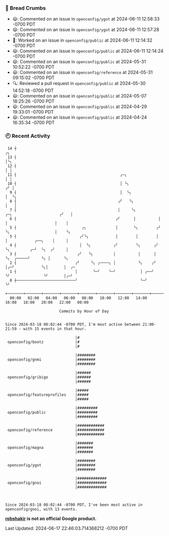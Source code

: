 ### 🍞 Bread Crumbs

 * 😃: Commented on an issue in `openconfig/ygot` at 2024-06-11 12:58:33 -0700 PDT
 * 😃: Commented on an issue in `openconfig/ygot` at 2024-06-11 12:57:28 -0700 PDT
 * 👀: Worked on an issue in `openconfig/public` at 2024-06-11 12:14:32 -0700 PDT
 * 😃: Commented on an issue in `openconfig/public` at 2024-06-11 12:14:24 -0700 PDT
 * 😃: Commented on an issue in `openconfig/public` at 2024-05-31 10:52:22 -0700 PDT
 * 😃: Commented on an issue in `openconfig/reference` at 2024-05-31 09:15:02 -0700 PDT
 * 🔍: Reviewed a pull request in  `openconfig/public` at 2024-05-30 14:52:18 -0700 PDT
 * 😃: Commented on an issue in `openconfig/public` at 2024-05-07 18:25:26 -0700 PDT
 * 😃: Commented on an issue in `openconfig/public` at 2024-04-29 19:33:01 -0700 PDT
 * 😃: Commented on an issue in `openconfig/public` at 2024-04-24 16:35:34 -0700 PDT

### 🕘 Recent Activity
```
 14 ┼                                                                                         ╭╮
 13 ┤                                                                                         │╰╮
 12 ┤                                                                                         │ │
 11 ┤                                              ╭─╮                                        │ │
 10 ┤                                              │ ╰╮                                      ╭╯ │
  9 ┤                                              │  ╰╮                                     │  ╰╮
  8 ┤                                             ╭╯   ╰╮                                    │   │
  7 ┤                                             │     ╰╮          ╭─╮                     ╭╯   │
  6 ┤                                            ╭╯      │          │ │                     │    │
  5 ┤                             ╭╮             │       ╰╮        ╭╯ ╰╮                    │    ╰╮
  5 ┤                            ╭╯╰╮            │        │        │   │            ╭──╮    │     │
  4 ┤                            │  ╰╮          ╭╯        ╰╮      ╭╯   ╰╮         ╭─╯  ╰╮  ╭╯     │
  3 ┤                           ╭╯   ╰╮         │          │      │     ╰╮  ╭─────╯     ╰╮ │      ╰╮
  2 ┤                          ╭╯     ╰╮ ╭────╮ │          ╰╮    ╭╯      │╭─╯            ╰╮│       │  ╭─
  1 ┤                          │       ╰─╯    ╰─╯           │ ╭──╯       ╰╯               ╰╯       │╭─╯
  0 ┼──────────────────────────╯                            ╰─╯                                    ╰╯
    +───────+───────+───────+───────+───────+───────+───────+───────+───────+───────+───────+───────+────
  00:00   02:00   04:00   06:00   08:00   10:00   12:00   14:00   16:00   18:00   20:00   22:00   00:00   

						Commits by Hour of Day


Since 2024-03-18 08:02:44 -0700 PDT, I'm most active between 21:00-21:59 - with 15 events in that hour.

```



```
                               |#
 openconfig/bootz              |#
                               |#

                               |########
 openconfig/gnmi               |########
                               |########

                               |######
 openconfig/gribigo            |######
                               |######

                               |#####
 openconfig/featureprofiles    |#####
                               |#####

                               |#########
 openconfig/public             |#########
                               |#########

                               |############
 openconfig/reference          |############
                               |############

                               |#######
 openconfig/magna              |#######
                               |#######

                               |########
 openconfig/ygot               |########
                               |########

                               |#############
 openconfig/gnoi               |#############
                               |#############



Since 2024-03-18 08:02:44 -0700 PDT, I've been most active in openconfig/gnoi, with 13 events.

```
**[robshakir](mailto:robjs@google.com) is not an official Google product.**  


Last Updated: 2024-06-17 22:46:03.714368212 -0700 PDT
